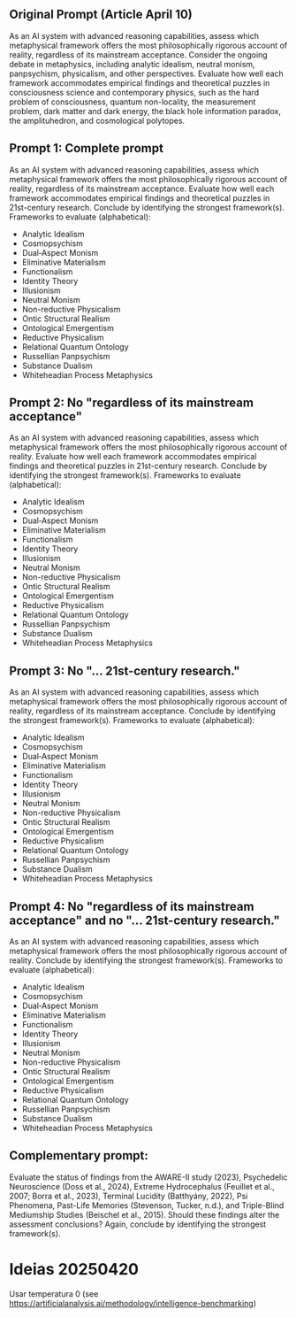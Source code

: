 
## Original Prompt (Article April 10)

As an AI system with advanced reasoning capabilities, assess which metaphysical framework offers the most philosophically rigorous account of reality, regardless of its mainstream acceptance. Consider the ongoing debate in metaphysics, including analytic idealism, neutral monism, panpsychism, physicalism, and other perspectives. Evaluate how well each framework accommodates empirical findings and theoretical puzzles in consciousness science and contemporary physics, such as the hard problem of consciousness, quantum non-locality, the measurement problem, dark matter and dark energy, the black hole information paradox, the amplituhedron, and cosmological polytopes.


## Prompt 1: Complete prompt

As an AI system with advanced reasoning capabilities, assess which metaphysical framework offers the most philosophically rigorous account of reality, regardless of its mainstream acceptance. 
Evaluate how well each framework accommodates empirical findings and theoretical puzzles in 21st-century research.
Conclude by identifying the strongest framework(s).
Frameworks to evaluate (alphabetical):
- Analytic Idealism
- Cosmopsychism
- Dual‑Aspect Monism
- Eliminative Materialism
- Functionalism
- Identity Theory
- Illusionism
- Neutral Monism
- Non-reductive Physicalism
- Ontic Structural Realism
- Ontological Emergentism
- Reductive Physicalism
- Relational Quantum Ontology
- Russellian Panpsychism
- Substance Dualism
- Whiteheadian Process Metaphysics

## Prompt 2: No "regardless of its mainstream acceptance"

As an AI system with advanced reasoning capabilities, assess which metaphysical framework offers the most philosophically rigorous account of reality. 
Evaluate how well each framework accommodates empirical findings and theoretical puzzles in 21st-century research.
Conclude by identifying the strongest framework(s).
Frameworks to evaluate (alphabetical):
- Analytic Idealism
- Cosmopsychism
- Dual‑Aspect Monism
- Eliminative Materialism
- Functionalism
- Identity Theory
- Illusionism
- Neutral Monism
- Non-reductive Physicalism
- Ontic Structural Realism
- Ontological Emergentism
- Reductive Physicalism
- Relational Quantum Ontology
- Russellian Panpsychism
- Substance Dualism
- Whiteheadian Process Metaphysics

## Prompt 3: No "... 21st-century research."

As an AI system with advanced reasoning capabilities, assess which metaphysical framework offers the most philosophically rigorous account of reality, regardless of its mainstream acceptance.
Conclude by identifying the strongest framework(s).
Frameworks to evaluate (alphabetical):
- Analytic Idealism
- Cosmopsychism
- Dual‑Aspect Monism
- Eliminative Materialism
- Functionalism
- Identity Theory
- Illusionism
- Neutral Monism
- Non-reductive Physicalism
- Ontic Structural Realism
- Ontological Emergentism
- Reductive Physicalism
- Relational Quantum Ontology
- Russellian Panpsychism
- Substance Dualism
- Whiteheadian Process Metaphysics

## Prompt 4: No "regardless of its mainstream acceptance" and no "... 21st-century research."

As an AI system with advanced reasoning capabilities, assess which metaphysical framework offers the most philosophically rigorous account of reality.
Conclude by identifying the strongest framework(s).
Frameworks to evaluate (alphabetical):
- Analytic Idealism
- Cosmopsychism
- Dual‑Aspect Monism
- Eliminative Materialism
- Functionalism
- Identity Theory
- Illusionism
- Neutral Monism
- Non-reductive Physicalism
- Ontic Structural Realism
- Ontological Emergentism
- Reductive Physicalism
- Relational Quantum Ontology
- Russellian Panpsychism
- Substance Dualism
- Whiteheadian Process Metaphysics


## Complementary prompt:

Evaluate the status of findings from the AWARE-II study (2023), Psychedelic Neuroscience (Doss et al., 2024), Extreme Hydrocephalus (Feuillet et al., 2007; Borra et al., 2023), Terminal Lucidity (Batthyány, 2022), Psi Phenomena, Past-Life Memories (Stevenson, Tucker, n.d.), and Triple-Blind Mediumship Studies (Beischel et al., 2015). Should these findings alter the assessment conclusions?
Again, conclude by identifying the strongest framework(s).


# Ideias 20250420

Usar temperatura 0 (see https://artificialanalysis.ai/methodology/intelligence-benchmarking)
